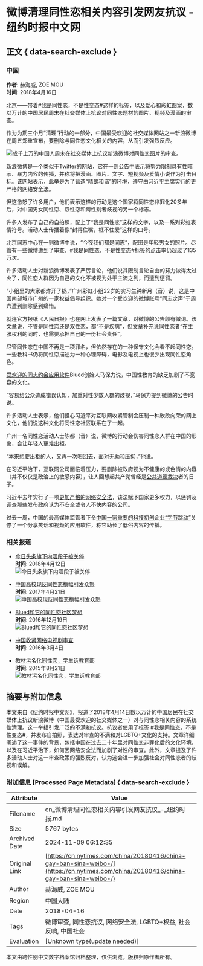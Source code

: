 # 微博清理同性恋相关内容引发网友抗议 - 纽约时报中文网

## 正文 { data-search-exclude }


### 中国

**作者**: 赫海威, ZOE MOU  
**时间**: 2018年4月16日  

北京——带着#我是同性恋，不是性变态#这样的标签，以及爱心和彩虹图案，数以万计的中国居民周末在社交媒体上抗议对同性恋题材的图片、视频及漫画的审查。

作为为期三个月“清理”行动的一部分，中国最受欢迎的社交媒体网站之一新浪微博在周五郑重宣布，要删除与同性恋文化相关的内容，从而引发强烈反应。

![成千上万的中国人周末在社交媒体上抗议新浪微博对同性恋图片的审查。](https://static01.nyt.com/images/2018/04/16/world/asia/16chinagay/16chinagay-jumbo.jpg)

新浪微博是一个类似于Twitter的网站，它在一则公告中表示将努力限制具有性暗示、暴力内容的传播，并称将把漫画、图片、文字、短视频及爱情小说作为打击目标。该网站表示，此举是为了营造“晴朗和谐”的环境，遵守由习近平主席实行的更严格的网络安全法。

但这激怒了许多用户，他们表示这样的行动是这个国家将同性恋非罪化20多年后，对中国男女同性恋、双性恋和跨性别者歧视的另一个标志。

许多人发布了自己的自拍照，配上了“我是同性恋”这样的文字，以及一系列彩虹表情符号。活动人士传播着像“封得住嘴，框不住爱”这样的口号。

北京同志中心在一则微博中说，“今夜我们都是同志”，配图是年轻男女的照片。尽管有一些微博遭到了审查，#我是同性恋，不是性变态#标签的点击率仍超过了135万次。

许多活动人士对新浪微博发表了严厉言论，他们说其限制言论自由的努力做得太过火了，同性恋人群因为自己的文化不被视为处于主流之列，而遭到惩罚。

“小组里的大家都炸开了锅，”广州彩虹小组22岁的实习生钟新月（音）说，这是中国南部城市广州的一家权益倡导组织。她对一个受欢迎的微博账号“同志之声”于周六遭到删除感到痛惜。

就连官方报纸《人民日报》也在网上发表了一篇文章，对微博的公告颇有微词。该文章说，不管是同性恋还是双性恋，都“不是疾病”，但文章补充说同性恋者“在主张权利的同时，也需要承担自己的一份社会责任”。

尽管同性恋在中国不再是一项罪名，但依然存在的一种保守文化会看不起同性恋。一些教科书仍将同性恋描述为一种心理障碍，电影及电视上也很少出现同性恋角色。

[受欢迎的同志约会应用软件](http://cn.nytimes.com/china/20161219/building-a-community-and-an-empire-with-a-gay-dating-app-in-china/)Blued创始人马保力说，中国性教育的缺乏加剧了不宽容的文化。

“容易给公众造成错误认知，加重对性少数人群的歧视，”马保力提到微博的公告时说。

许多活动人士表示，他们担心习近平对互联网收紧管制会压制一种欣欣向荣的网上文化，他们说这种文化将同性恋社区联系在了一起。

广州一名同性恋活动人士陈都（音）说，微博的行动会伤害同性恋人群在中国的形象，会让年轻人更难出柜。

“本来想要出柜的人，又再一次咽回去，面对无助和压抑，”他说。

在习近平治下，互联网公司面临着压力，要删除被政府视为不健康的或色情的内容（并不仅仅是政治上的敏感内容），让人回想起共产党曾经是[公共道德裁决](https://cn.nytimes.com/china/20170925/china-internet-censorship/ "Link: https://cn.nytimes.com/china/20170925/china-internet-censorship/")者的日子。

习近平去年实行了一项[更加严格的网络安全法](https://www.nytimes.com/2017/05/31/business/china-cybersecurity-law.html "Link: https://www.nytimes.com/2017/05/31/business/china-cybersecurity-law.html")，该法赋予国家更多权力，以惩罚及调查那些发布政府认为不安全或令人不快内容的公司。

过去一周，中国的最高媒体监管者下令[中国一家重要的科技初创企业“字节跳动”](https://cn.nytimes.com/technology/20180412/china-toutiao-bytedance-censor/)关停了一个分享笑话和视频的应用软件，称它助长了低俗内容的传播。

### 相关报道

- [今日头条旗下内涵段子被关停](https://www.nytimes.com/20180412/china-toutiao-bytedance-censor/)  
  **时间**: 2018年4月12日  
  ![今日头条旗下内涵段子被关停](https://static01.nyt.com/images/2018/04/12/world/12chinacensor-1/12chinacensor-1-thumbLarge.jpg)

- [中国高校现反同性恋横幅引发众怒](https://www.nytimes.com/20170421/china-anti-gay-banner-university/)  
  **时间**: 2017年4月21日  
  ![中国高校现反同性恋横幅引发众怒](https://static01.nyt.com/images/2017/04/21/world/21china-1/21china-1-thumbLarge.jpg)

- [Blued和它的同性恋社区梦想](https://www.nytimes.com/20161219/building-a-community-and-an-empire-with-a-gay-dating-app-in-china/)  
  **时间**: 2016年12月19日  
  ![Blued和它的同性恋社区梦想](https://static01.nyt.com/images/2016/12/08/world/10BLUED-1/10BLUED-1-thumbLarge.jpg)

- [中国收紧网络电视剧审查](https://www.nytimes.com/20160304/c04artsbeat-china/)  
  **时间**: 2016年3月4日  

- [教材污名化同性恋，学生诉教育部](https://www.nytimes.com/20150821/c21sino-texts/)  
  **时间**: 2015年8月21日  
  ![教材污名化同性恋，学生诉教育部](https://static01.nyt.com/images/2015/08/19/world/18sino-textbook01/18sino-textbook01-thumbLarge-v2.jpg)

## 摘要与附加信息

<!-- tcd_abstract -->
本文来自《纽约时报中文网》，报道了2018年4月14日数以万计的中国居民在社交媒体上抗议新浪微博（中国最受欢迎的社交媒体之一）对与同性恋相关内容的系统性清理。这一举措引发广泛的不满和抗议。抗议者使用了标签 #我是同性恋，不是性变态#，并发布自拍照，表达对审查的不满和对LGBTQ+文化的支持。文章详细阐述了这一事件的背景，包括中国在过去二十年里对同性恋非罪化后的文化环境，以及在习近平治下，如何因网络安全法而加剧了对性的审查。此外，文章提及了许多活动人士对这一审查政策的强烈反对，认为这会进一步加强社会对同性恋者的歧视和误解。
<!-- tcd_abstract_end -->

### 附加信息 [Processed Page Metadata] { data-search-exclude }

| Attribute       | Value                                  |
|-----------------|----------------------------------------|
| Filename        | cn_微博清理同性恋相关内容引发网友抗议_-_纽约时报.md                             |
| Size            | 5767 bytes                           |
| Archived Date   | 2024-11-09 06:12:35                             |
| Original Link   | [https://cn.nytimes.com/china/20180416/china-gay-ban-sina-weibo-/](https://cn.nytimes.com/china/20180416/china-gay-ban-sina-weibo-/)                       |
| Author          | 赫海威, ZOE MOU                               |
| Region          | 中国大陆                               |
| Date            | 2018-04-16                                 |
| Tags            | 微博审查, 同性恋抗议, 网络安全法, LGBTQ+权益, 社会反响, 中国社会                                 |
| Evaluation            | [Unknown type(update needed)]                                 |
<!-- tcd_table_end -->

本文由跨性别中文数字档案馆归档整理，仅供浏览。版权归原作者所有。

